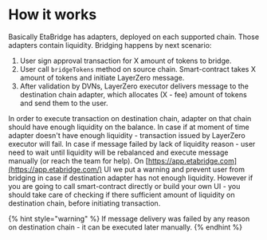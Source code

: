 # How it works

Basically EtaBridge has adapters, deployed on each supported chain. Those adapters contain liquidity. Bridging happens by next scenario:

1. User sign approval transaction for X amount of tokens to bridge.
2. User call `bridgeTokens` method on source chain. Smart-contract takes X amount of tokens and initiate LayerZero message.
3. After validation by DVNs, LayerZero executor delivers message to the destination chain adapter, which allocates (X - fee) amount of tokens and send them to the user.

In order to execute transaction on destination chain, adapter on that chain should have enough liquidity on the balance. In case if at moment of time adapter doesn't have enough liquidity - transaction issued by LayerZero executor will fail. In case if message failed by lack of liquidity reason - user need to wait until liquidity will be rebalanced and execute message manually (or reach the team for help). On [https://app.etabridge.com](https://app.etabridge.com/) UI we put a warning and prevent user from bridging in case if destination adapter has not enough liquidity. However if you are going to call smart-contract directly or build your own UI - you should take care of checking if there sufficient amount of liquidity on destination chain, before initiating transaction.

{% hint style="warning" %}
If message delivery was failed by any reason on destination chain - it can be executed later manually.
{% endhint %}
